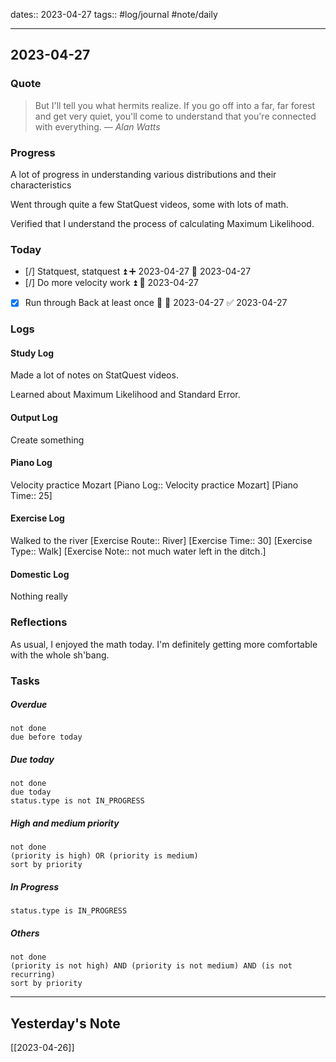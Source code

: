 dates:: 2023-04-27
tags:: #log/journal #note/daily 

---
## 2023-04-27

### Quote

> But I'll tell you what hermits realize. If you go off into a far, far forest and get very quiet, you'll come to understand that you're connected with everything.
> — <cite>Alan Watts</cite>


### Progress

A lot of progress in understanding various distributions and their characteristics

Went through quite a few StatQuest videos, some with lots of math.

Verified that I understand the process of calculating Maximum Likelihood.

### Today

- [/] Statquest, statquest ⏫ ➕ 2023-04-27 🛫 2023-04-27
- [/] Do more velocity work ⏫ 🛫 2023-04-27
- [x] Run through Back at least once 🔼 🛫 2023-04-27 ✅ 2023-04-27

### Logs

#### Study Log

Made a lot of notes on StatQuest videos.

Learned about Maximum Likelihood and Standard Error.

#### Output Log

Create something

#### Piano Log

Velocity practice Mozart [Piano Log:: Velocity practice Mozart]  [Piano Time:: 25]

#### Exercise Log

Walked to the river [Exercise Route:: River]  [Exercise Time:: 30]  [Exercise Type:: Walk] [Exercise Note:: not much water left in the ditch.]

#### Domestic Log

Nothing really


### Reflections

As usual, I enjoyed the math today. I'm definitely getting more comfortable with the whole sh'bang.

### Tasks

##### Overdue

```tasks
not done
due before today
```


##### Due today

```tasks
not done
due today
status.type is not IN_PROGRESS
```

##### High and medium priority

```tasks
not done
(priority is high) OR (priority is medium)
sort by priority
```

##### In Progress

```tasks
status.type is IN_PROGRESS
```

##### Others


```tasks
not done
(priority is not high) AND (priority is not medium) AND (is not recurring)
sort by priority
```


---
## Yesterday's Note

[[2023-04-26]]



